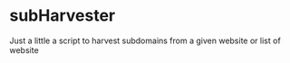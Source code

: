 # subHarvester
Just a little a script to harvest subdomains from a given website or list of website
